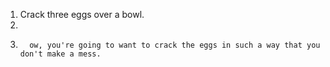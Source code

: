 1. Crack three eggs over a bowl.
2.
3.       ow, you're going to want to crack the eggs in such a way that you don't make a mess.
